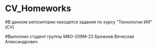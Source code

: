 # CV_Homeworks

#В данном репозитории находятся задания по курсу "Технологии ИИ" (CV)

#Выполнил студент группы М8О-209М-23 Брежнев Вячеслав Александрович
